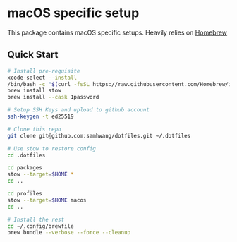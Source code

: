 # macOS specific setup

This package contains macOS specific setups. Heavily relies on [Homebrew](https://brew.sh)

## Quick Start

```bash
# Install pre-requisite
xcode-select --install
/bin/bash -c "$(curl -fsSL https://raw.githubusercontent.com/Homebrew/install/HEAD/install.sh)"
brew install stow
brew install --cask 1password

# Setup SSH Keys and upload to github account
ssh-keygen -t ed25519

# Clone this repo
git clone git@github.com:samhwang/dotfiles.git ~/.dotfiles

# Use stow to restore config
cd .dotfiles

cd packages
stow --target=$HOME *
cd ..

cd profiles
stow --target=$HOME macos
cd ..

# Install the rest
cd ~/.config/brewfile
brew bundle --verbose --force --cleanup
```
